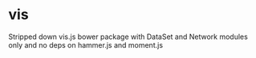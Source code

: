 # vis
Stripped down vis.js bower package with DataSet and Network modules only and no deps on hammer.js and moment.js
